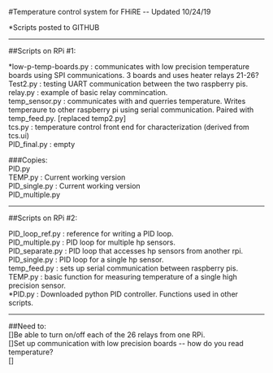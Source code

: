 #Temperature control system for FHiRE -- Updated 10/24/19  

*Scripts posted to GITHUB  

--------------------------------------------------------------------------------  
##Scripts on RPi #1:  

 *low-p-temp-boards.py : communicates with low precision temperature boards using SPI communications. 3 boards and uses heater relays 21-26?  
 Test2.py : testing UART communication between the two raspberry pis.  
 relay.py : example of basic relay commincation.  
 temp_sensor.py : communicates with and querries temperature. Writes temperaure to other raspberry pi using serial communication. Paired with temp_feed.py. [replaced temp2.py]  
 tcs.py : temperature control front end for characterization (derived from tcs.ui)  
 PID_final.py : empty  

###Copies:  
 PID.py  
 TEMP.py : Current working version  
 PID_single.py : Current working version  
 PID_multiple.py  

--------------------------------------------------------------------------------
##Scripts on RPi #2:  

 PID_loop_ref.py : reference for writing a PID loop.  
 PID_multiple.py : PID loop for multiple hp sensors.  
 PID_separate.py : PID loop that accesses hp sensors from another rpi.  
 PID_single.py : PID loop for a single hp sensor.  
 temp_feed.py : sets up serial communication between raspberry pis.   
 TEMP.py : basic function for measuring temperature of a single high precision sensor.  
 *PID.py : Downloaded python PID controller. Functions used in other scripts.  

--------------------------------------------------------------------------------
##Need to:  
[]Be able to turn on/off each of the 26 relays from one RPi.  
[]Set up communication with low precision boards -- how do you read temperature?  
[]  



